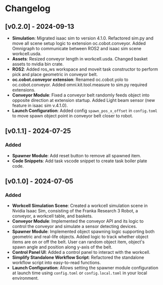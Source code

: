 # Changelog

## [v0.2.0] - 2024-09-13
- **Simulation**: Migrated isaac sim to version 4.1.0. Refactored sim.py and move all scene setup logic to extension oc.cobot.conveyor. Added Omnigraph to communicate between ROS2 and isaac sim scene workcell.usda.
- **Assets**: Resized conveyor length in workcell.usda. Changed basket assets to nvidia bin crate. 
- **ROS2**: Added ros_ws workspace and moveit task constructor to perform pick and place geometric in conveyor belt. 
- **oc.cobot.conveyor extension**: Renamed oc.cobot.yolo to oc.cobot.conveyor. Added omni.kit.tool.measure to sim.py required extensions.
- **Conveyor Module**: Fixed a conveyor belt randomly feeds object into opposite direction at extension startup. Added Light beam sensor (new feature in isaac sim v.4.1.0).
- **Launch Configuration**: Added config `spawn_pos_x_offset` in `config.toml` to move spawn object point in conveyor belt closer to robot.

## [v0.1.1] - 2024-07-25

### Added
- **Spawner Module**: Add reset button to remove all spawned item.
- **Code Snippets**: Add task vscode snippet to create task boiler plate code. 

## [v0.1.0] - 2024-07-05

### Added

- **Workcell Simulation Scene**: Created a workcell simulation scene in Nvidia Isaac Sim, consisting of the Franka Research 3 Robot, a conveyor, a workcell table, and baskets.
- **Conveyor Module**: Implemented the conveyor API and its logic to control the conveyor and simulate a sensor detecting devices.
- **Spawner Module**: Implemented object spawning logic supporting both geometric and real-life objects. Added logic to track whether object items are on or off the belt. User can random object item, object's spawn angle and position along y-axis of the belt. 
- **Control Panel UI**: Added a control panel to interact with the workcell.
- **Simplify Standalone Workflow Script**: Refactored the standalone workflow script into easy-to-read functions.
- **Launch Configuration**: Allows setting the spawner module configuration at launch time using `config.toml` or `config.local.toml` in your local environment.